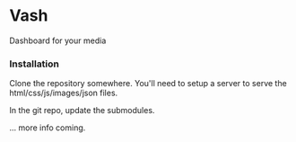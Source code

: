 Vash
====

Dashboard for your media

### Installation

Clone the repository somewhere. You'll need to setup a server to serve the html/css/js/images/json files.

In the git repo, update the submodules.

... more info coming.